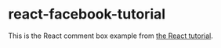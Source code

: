 # react-facebook-tutorial

This is the React comment box example from [the React tutorial](http://facebook.github.io/react/docs/tutorial.html).


